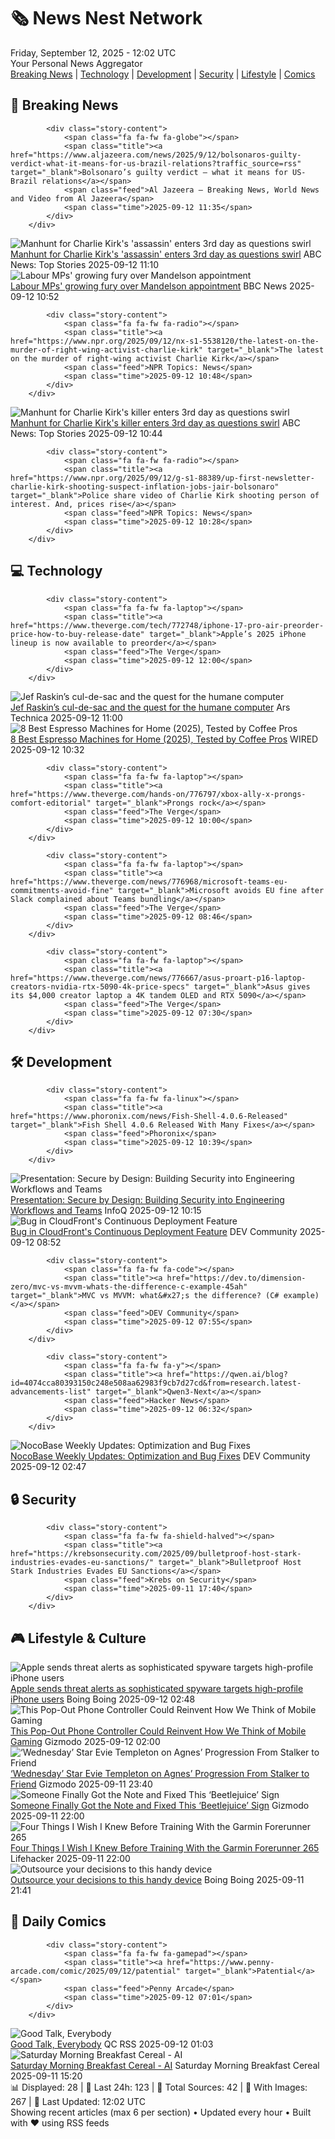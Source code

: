 <!-- Processing 54 RSS feeds at 2025-09-12 12:02:37 UTC -->
<!-- Processing: XKCD -->
<!-- Processing: Saturday Morning Breakfast Cereal -->
<!-- Processing: Penny Arcade -->
<!-- Processing: Garfield -->
<!-- Processing: Dilbert -->
<!-- Processing: Cyanide & Happiness -->
<!-- Processing: Questionable Content -->
<!-- Processing: CNN Top Stories -->
<!-- Processing: BBC World News -->
<!-- Processing: Al Jazeera Breaking News -->
<!-- Processing: NPR News -->
<!-- Processing: Reuters Top News -->
<!-- Processing: Associated Press Breaking -->
<!-- Processing: ABC News Breaking -->
<!-- Processing: NBC News Breaking -->
<!-- Processing: Guardian World News -->
<!-- Processing: The Verge -->
<!-- Processing: Ars Technica -->
<!-- Processing: O'Reilly Radar -->
<!-- Processing: Slashdot -->
<!-- Processing: Lobsters Python -->
<!-- Processing: Hacker News -->
<!-- Processing: StackOverflow Blog -->
<!-- Processing: Phoronix Linux News -->
<!-- Processing: It's FOSS -->
<!-- Processing: OMG! Ubuntu -->
<!-- Processing: DistroWatch -->
<!-- Processing: Linux.com -->
<!-- Processing: Ubuntu Blog -->
<!-- Processing: GitHub Blog -->
<!-- Processing: GitLab Blog -->
<!-- Processing: InfoQ -->
<!-- Processing: The Pragmatic Engineer -->
<!-- Processing: Gizmodo -->
<!-- Processing: Boing Boing -->
<!-- Processing: Krebs on Security -->
<!-- Generated 7 new posts out of 36 feeds processed -->
<div class="newspaper-header">
    <h1 class="newspaper-title">🗞️ News Nest Network</h1>
    <div class="newspaper-date">Friday, September 12, 2025 - 12:02 UTC</div>
    <div class="newspaper-subtitle">Your Personal News Aggregator</div>
</div>

<div class="newspaper-nav">
    <a href="#breaking">Breaking News</a> |
    <a href="#tech">Technology</a> |
    <a href="#dev">Development</a> |
    <a href="#security">Security</a> |
    <a href="#lifestyle">Lifestyle</a> |
    <a href="#webcomics">Comics</a>
</div>

<div class="news-section breaking-news" id="breaking">
<h2 class="section-header">🚨 Breaking News</h2>
<div class="stories-container">
<div class="story">
            
            <div class="story-content">
                <span class="fa fa-fw fa-globe"></span>
                <span class="title"><a href="https://www.aljazeera.com/news/2025/9/12/bolsonaros-guilty-verdict-what-it-means-for-us-brazil-relations?traffic_source=rss" target="_blank">Bolsonaro’s guilty verdict – what it means for US-Brazil relations</a></span>
                <span class="feed">Al Jazeera – Breaking News, World News and Video from Al Jazeera</span>
                <span class="time">2025-09-12 11:35</span>
            </div>
        </div>
<div class="story">
            <img src="https://s.abcnews.com/images/US/charlie-kirk-vigil_1757671488266_hpMain_4x3t_384.jpg" alt="Manhunt for Charlie Kirk&#x27;s &#x27;assassin&#x27; enters 3rd day as questions swirl" class="story-image" loading="lazy" onerror="this.style.display='none'">
            <div class="story-content">
                <span class="fa fa-fw fa-tv"></span>
                <span class="title"><a href="https://abcnews.go.com/US/manhunt-charlie-kirks-killer-enters-3rd-day-questions/story?id=125504696" target="_blank">Manhunt for Charlie Kirk&#x27;s &#x27;assassin&#x27; enters 3rd day as questions swirl</a></span>
                <span class="feed">ABC News: Top Stories</span>
                <span class="time">2025-09-12 11:10</span>
            </div>
        </div>
<div class="story">
            <img src="https://ichef.bbci.co.uk/ace/standard/240/cpsprodpb/ee69/live/00065ba0-8fb3-11f0-9cf6-cbf3e73ce2b9.jpg" alt="Labour MPs&#x27; growing fury over Mandelson appointment" class="story-image" loading="lazy" onerror="this.style.display='none'">
            <div class="story-content">
                <span class="fa fa-fw fa-flag"></span>
                <span class="title"><a href="https://www.bbc.com/news/articles/cx238pwwqg6o?at_medium=RSS&at_campaign=rss" target="_blank">Labour MPs&#x27; growing fury over Mandelson appointment</a></span>
                <span class="feed">BBC News</span>
                <span class="time">2025-09-12 10:52</span>
            </div>
        </div>
<div class="story">
            
            <div class="story-content">
                <span class="fa fa-fw fa-radio"></span>
                <span class="title"><a href="https://www.npr.org/2025/09/12/nx-s1-5538120/the-latest-on-the-murder-of-right-wing-activist-charlie-kirk" target="_blank">The latest on the murder of right-wing activist Charlie Kirk</a></span>
                <span class="feed">NPR Topics: News</span>
                <span class="time">2025-09-12 10:48</span>
            </div>
        </div>
<div class="story">
            <img src="https://s.abcnews.com/images/US/charlie-kirk-vigil_1757671488266_hpMain_4x3t_384.jpg" alt="Manhunt for Charlie Kirk&#x27;s killer enters 3rd day as questions swirl" class="story-image" loading="lazy" onerror="this.style.display='none'">
            <div class="story-content">
                <span class="fa fa-fw fa-tv"></span>
                <span class="title"><a href="https://abcnews.go.com/US/manhunt-charlie-kirks-killer-enters-3rd-day-questions/story?id=125504696" target="_blank">Manhunt for Charlie Kirk&#x27;s killer enters 3rd day as questions swirl</a></span>
                <span class="feed">ABC News: Top Stories</span>
                <span class="time">2025-09-12 10:44</span>
            </div>
        </div>
<div class="story">
            
            <div class="story-content">
                <span class="fa fa-fw fa-radio"></span>
                <span class="title"><a href="https://www.npr.org/2025/09/12/g-s1-88389/up-first-newsletter-charlie-kirk-shooting-suspect-inflation-jobs-jair-bolsonaro" target="_blank">Police share video of Charlie Kirk shooting person of interest. And, prices rise</a></span>
                <span class="feed">NPR Topics: News</span>
                <span class="time">2025-09-12 10:28</span>
            </div>
        </div>
</div>
</div>
<div class="news-section tech-news" id="tech">
<h2 class="section-header">💻 Technology</h2>
<div class="stories-container">
<div class="story">
            
            <div class="story-content">
                <span class="fa fa-fw fa-laptop"></span>
                <span class="title"><a href="https://www.theverge.com/tech/772748/iphone-17-pro-air-preorder-price-how-to-buy-release-date" target="_blank">Apple’s 2025 iPhone lineup is now available to preorder</a></span>
                <span class="feed">The Verge</span>
                <span class="time">2025-09-12 12:00</span>
            </div>
        </div>
<div class="story">
            <img src="https://cdn.arstechnica.net/wp-content/uploads/2025/09/raskin1-500x500.png" alt="Jef Raskin’s cul-de-sac and the quest for the humane computer" class="story-image" loading="lazy" onerror="this.style.display='none'">
            <div class="story-content">
                <span class="fa fa-fw fa-cog"></span>
                <span class="title"><a href="https://arstechnica.com/gadgets/2025/09/jef-raskins-cul-de-sac-and-the-quest-for-the-humane-computer/" target="_blank">Jef Raskin’s cul-de-sac and the quest for the humane computer</a></span>
                <span class="feed">Ars Technica</span>
                <span class="time">2025-09-12 11:00</span>
            </div>
        </div>
<div class="story">
            <img src="https://media.wired.com/photos/6840a3e3b89efac7e73753ef/master/pass/Update-%20Espresso%20Machines.png" alt="8 Best Espresso Machines for Home (2025), Tested by Coffee Pros" class="story-image" loading="lazy" onerror="this.style.display='none'">
            <div class="story-content">
                <span class="fa fa-fw fa-bolt"></span>
                <span class="title"><a href="https://www.wired.com/gallery/best-espresso-machines/" target="_blank">8 Best Espresso Machines for Home (2025), Tested by Coffee Pros</a></span>
                <span class="feed">WIRED</span>
                <span class="time">2025-09-12 10:32</span>
            </div>
        </div>
<div class="story">
            
            <div class="story-content">
                <span class="fa fa-fw fa-laptop"></span>
                <span class="title"><a href="https://www.theverge.com/hands-on/776797/xbox-ally-x-prongs-comfort-editorial" target="_blank">Prongs rock</a></span>
                <span class="feed">The Verge</span>
                <span class="time">2025-09-12 10:00</span>
            </div>
        </div>
<div class="story">
            
            <div class="story-content">
                <span class="fa fa-fw fa-laptop"></span>
                <span class="title"><a href="https://www.theverge.com/news/776968/microsoft-teams-eu-commitments-avoid-fine" target="_blank">Microsoft avoids EU fine after Slack complained about Teams bundling</a></span>
                <span class="feed">The Verge</span>
                <span class="time">2025-09-12 08:46</span>
            </div>
        </div>
<div class="story">
            
            <div class="story-content">
                <span class="fa fa-fw fa-laptop"></span>
                <span class="title"><a href="https://www.theverge.com/news/776667/asus-proart-p16-laptop-creators-nvidia-rtx-5090-4k-price-specs" target="_blank">Asus gives its $4,000 creator laptop a 4K tandem OLED and RTX 5090</a></span>
                <span class="feed">The Verge</span>
                <span class="time">2025-09-12 07:30</span>
            </div>
        </div>
</div>
</div>
<div class="news-section dev-news" id="dev">
<h2 class="section-header">🛠️ Development</h2>
<div class="stories-container">
<div class="story">
            
            <div class="story-content">
                <span class="fa fa-fw fa-linux"></span>
                <span class="title"><a href="https://www.phoronix.com/news/Fish-Shell-4.0.6-Released" target="_blank">Fish Shell 4.0.6 Released With Many Fixes</a></span>
                <span class="feed">Phoronix</span>
                <span class="time">2025-09-12 10:39</span>
            </div>
        </div>
<div class="story">
            <img src="https://res.infoq.com/presentations/security-workflow-team/en/mediumimage/stefania-chaplin-medium-1756299628025.jpeg" alt="Presentation: Secure by Design: Building Security into Engineering Workflows and Teams" class="story-image" loading="lazy" onerror="this.style.display='none'">
            <div class="story-content">
                <span class="fa fa-fw fa-info-circle"></span>
                <span class="title"><a href="https://www.infoq.com/presentations/security-workflow-team/?utm_campaign=infoq_content&utm_source=infoq&utm_medium=feed&utm_term=global" target="_blank">Presentation: Secure by Design: Building Security into Engineering Workflows and Teams</a></span>
                <span class="feed">InfoQ</span>
                <span class="time">2025-09-12 10:15</span>
            </div>
        </div>
<div class="story">
            <img src="https://media2.dev.to/dynamic/image/width=800%2Cheight=%2Cfit=scale-down%2Cgravity=auto%2Cformat=auto/https%3A%2F%2Fdev-to-uploads.s3.amazonaws.com%2Fuploads%2Farticles%2Fabhoometg94t207igxtu.png" alt="Bug in CloudFront&#x27;s Continuous Deployment Feature" class="story-image" loading="lazy" onerror="this.style.display='none'">
            <div class="story-content">
                <span class="fa fa-fw fa-code"></span>
                <span class="title"><a href="https://dev.to/aws-builders/bug-in-cloudfronts-continuous-deployment-features-47ok" target="_blank">Bug in CloudFront&#x27;s Continuous Deployment Feature</a></span>
                <span class="feed">DEV Community</span>
                <span class="time">2025-09-12 08:52</span>
            </div>
        </div>
<div class="story">
            
            <div class="story-content">
                <span class="fa fa-fw fa-code"></span>
                <span class="title"><a href="https://dev.to/dimension-zero/mvc-vs-mvvm-whats-the-difference-c-example-45ah" target="_blank">MVC vs MVVM: what&#x27;s the difference? (C# example)</a></span>
                <span class="feed">DEV Community</span>
                <span class="time">2025-09-12 07:55</span>
            </div>
        </div>
<div class="story">
            
            <div class="story-content">
                <span class="fa fa-fw fa-y"></span>
                <span class="title"><a href="https://qwen.ai/blog?id=4074cca80393150c248e508aa62983f9cb7d27cd&from=research.latest-advancements-list" target="_blank">Qwen3-Next</a></span>
                <span class="feed">Hacker News</span>
                <span class="time">2025-09-12 06:32</span>
            </div>
        </div>
<div class="story">
            <img src="https://media2.dev.to/dynamic/image/width=800%2Cheight=%2Cfit=scale-down%2Cgravity=auto%2Cformat=auto/https%3A%2F%2Fdev-to-uploads.s3.amazonaws.com%2Fuploads%2Farticles%2F66qf0fuohv233at2nnzv.png" alt="NocoBase Weekly Updates: Optimization and Bug Fixes" class="story-image" loading="lazy" onerror="this.style.display='none'">
            <div class="story-content">
                <span class="fa fa-fw fa-code"></span>
                <span class="title"><a href="https://dev.to/nocobase/nocobase-weekly-updates-optimization-and-bug-fixes-23ai" target="_blank">NocoBase Weekly Updates: Optimization and Bug Fixes</a></span>
                <span class="feed">DEV Community</span>
                <span class="time">2025-09-12 02:47</span>
            </div>
        </div>
</div>
</div>
<div class="news-section security-news" id="security">
<h2 class="section-header">🔒 Security</h2>
<div class="stories-container">
<div class="story">
            
            <div class="story-content">
                <span class="fa fa-fw fa-shield-halved"></span>
                <span class="title"><a href="https://krebsonsecurity.com/2025/09/bulletproof-host-stark-industries-evades-eu-sanctions/" target="_blank">Bulletproof Host Stark Industries Evades EU Sanctions</a></span>
                <span class="feed">Krebs on Security</span>
                <span class="time">2025-09-11 17:40</span>
            </div>
        </div>
</div>
</div>
<div class="news-section lifestyle-news" id="lifestyle">
<h2 class="section-header">🎮 Lifestyle & Culture</h2>
<div class="stories-container">
<div class="story">
            <img src="https://i0.wp.com/boingboing.net/wp-content/uploads/2025/09/macos-sequoia-safari-account-apple-com-threat-notification.jpg?fit=1200%2C515&amp;quality=60&amp;ssl=1" alt="Apple sends threat alerts as sophisticated spyware targets high-profile iPhone users" class="story-image" loading="lazy" onerror="this.style.display='none'">
            <div class="story-content">
                <span class="fa fa-fw fa-arrow-right"></span>
                <span class="title"><a href="https://boingboing.net/2025/09/11/apple-sends-threat-alerts-as-sophisticated-spyware-targets-high-profile-iphone-users.html" target="_blank">Apple sends threat alerts as sophisticated spyware targets high-profile iPhone users</a></span>
                <span class="feed">Boing Boing</span>
                <span class="time">2025-09-12 02:48</span>
            </div>
        </div>
<div class="story">
            <img src="https://gizmodo.com/app/uploads/2025/09/Mcon-Phone-Controller-2.jpg" alt="This Pop-Out Phone Controller Could Reinvent How We Think of Mobile Gaming" class="story-image" loading="lazy" onerror="this.style.display='none'">
            <div class="story-content">
                <span class="fa fa-fw fa-computer"></span>
                <span class="title"><a href="https://gizmodo.com/this-pop-out-phone-controller-could-reinvent-how-we-think-of-mobile-gaming-2000657772" target="_blank">This Pop-Out Phone Controller Could Reinvent How We Think of Mobile Gaming</a></span>
                <span class="feed">Gizmodo</span>
                <span class="time">2025-09-12 02:00</span>
            </div>
        </div>
<div class="story">
            <img src="https://gizmodo.com/app/uploads/2025/09/Wednesday-Agnes-Enid-Dance.jpg" alt="‘Wednesday’ Star Evie Templeton on Agnes’ Progression From Stalker to Friend" class="story-image" loading="lazy" onerror="this.style.display='none'">
            <div class="story-content">
                <span class="fa fa-fw fa-computer"></span>
                <span class="title"><a href="https://gizmodo.com/wednesday-star-evie-templeton-on-agnes-progression-from-stalker-to-friend-2000657912" target="_blank">‘Wednesday’ Star Evie Templeton on Agnes’ Progression From Stalker to Friend</a></span>
                <span class="feed">Gizmodo</span>
                <span class="time">2025-09-11 23:40</span>
            </div>
        </div>
<div class="story">
            <img src="https://gizmodo.com/app/uploads/2025/09/Beetlejuice-Warner-Bros.jpg" alt="Someone Finally Got the Note and Fixed This ‘Beetlejuice’ Sign" class="story-image" loading="lazy" onerror="this.style.display='none'">
            <div class="story-content">
                <span class="fa fa-fw fa-computer"></span>
                <span class="title"><a href="https://gizmodo.com/someone-finally-got-the-note-and-fixed-this-beetlejuice-sign-2000657774" target="_blank">Someone Finally Got the Note and Fixed This ‘Beetlejuice’ Sign</a></span>
                <span class="feed">Gizmodo</span>
                <span class="time">2025-09-11 22:00</span>
            </div>
        </div>
<div class="story">
            <img src="https://lifehacker.com/imagery/articles/01JX3BGFCEJDMMY2BH921CN3HM/hero-image.jpg" alt="Four Things I Wish I Knew Before Training With the Garmin Forerunner 265" class="story-image" loading="lazy" onerror="this.style.display='none'">
            <div class="story-content">
                <span class="fa fa-fw fa-life-ring"></span>
                <span class="title"><a href="https://lifehacker.com/health/what-i-wish-i-knew-before-training-with-the-garmin-forerunner-265?utm_medium=RSS" target="_blank">Four Things I Wish I Knew Before Training With the Garmin Forerunner 265</a></span>
                <span class="feed">Lifehacker</span>
                <span class="time">2025-09-11 22:00</span>
            </div>
        </div>
<div class="story">
            <img src="https://i0.wp.com/boingboing.net/wp-content/uploads/2025/09/Image-YouTube-Makerinator.jpg?fit=1080%2C601&amp;quality=60&amp;ssl=1" alt="Outsource your decisions to this handy device" class="story-image" loading="lazy" onerror="this.style.display='none'">
            <div class="story-content">
                <span class="fa fa-fw fa-arrow-right"></span>
                <span class="title"><a href="https://boingboing.net/2025/09/11/outsource-your-decisions-to-this-handy-device.html" target="_blank">Outsource your decisions to this handy device</a></span>
                <span class="feed">Boing Boing</span>
                <span class="time">2025-09-11 21:41</span>
            </div>
        </div>
</div>
</div>
<div class="news-section webcomics-section" id="webcomics">
<h2 class="section-header">🎨 Daily Comics</h2>
<div class="stories-container">
<div class="story">
            
            <div class="story-content">
                <span class="fa fa-fw fa-gamepad"></span>
                <span class="title"><a href="https://www.penny-arcade.com/comic/2025/09/12/patential" target="_blank">Patential</a></span>
                <span class="feed">Penny Arcade</span>
                <span class="time">2025-09-12 07:01</span>
            </div>
        </div>
<div class="story">
            <img src="http://www.questionablecontent.net/comics/5656.png" alt="Good Talk, Everybody" class="story-image" loading="lazy" onerror="this.style.display='none'">
            <div class="story-content">
                <span class="fa fa-fw fa-music"></span>
                <span class="title"><a href="http://questionablecontent.net/view.php?comic=5656" target="_blank">Good Talk, Everybody</a></span>
                <span class="feed">QC RSS</span>
                <span class="time">2025-09-12 01:03</span>
            </div>
        </div>
<div class="story">
            <img src="https://www.smbc-comics.com/comics/1757476488-20250911.png" alt="Saturday Morning Breakfast Cereal - AI" class="story-image" loading="lazy" onerror="this.style.display='none'">
            <div class="story-content">
                <span class="fa fa-fw fa-smile"></span>
                <span class="title"><a href="https://www.smbc-comics.com/comic/ai-16" target="_blank">Saturday Morning Breakfast Cereal - AI</a></span>
                <span class="feed">Saturday Morning Breakfast Cereal</span>
                <span class="time">2025-09-11 15:20</span>
            </div>
        </div>
</div>
</div>

<div class="newspaper-footer">
    <div class="stats">
        📊 Displayed: 28 | 📅 Last 24h: 123 | 📡 Total Sources: 42 | 📸 With Images: 267 |
        🔄 Last Updated: 12:02 UTC
    </div>
    <div class="footer-note">
        Showing recent articles (max 6 per section) • Updated every hour • Built with ❤️ using RSS feeds
    </div>
</div>
